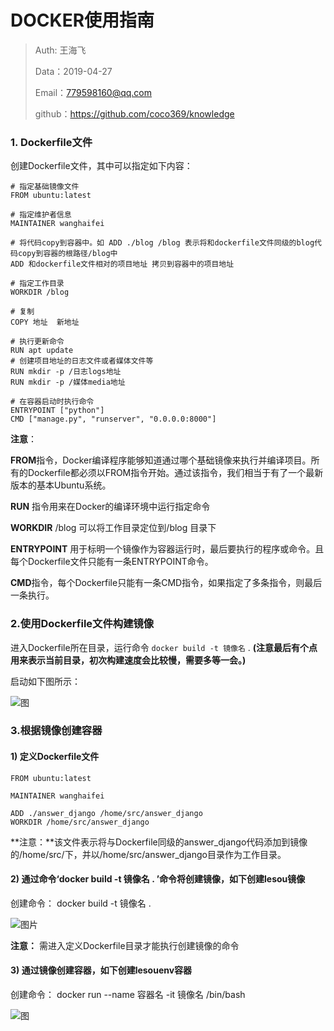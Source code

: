 
# DOCKER使用指南

>Auth: 王海飞
>
>Data：2019-04-27
>
>Email：779598160@qq.com
>
>github：https://github.com/coco369/knowledge
>
>

### 1. Dockerfile文件

创建Dockerfile文件，其中可以指定如下内容：

```
# 指定基础镜像文件
FROM ubuntu:latest

# 指定维护者信息
MAINTAINER wanghaifei

# 将代码copy到容器中。如 ADD ./blog /blog 表示将和dockerfile文件同级的blog代码copy到容器的根路径/blog中
ADD 和dockerfile文件相对的项目地址 拷贝到容器中的项目地址

# 指定工作目录
WORKDIR /blog

# 复制
COPY 地址  新地址

# 执行更新命令
RUN apt update
# 创建项目地址的日志文件或者媒体文件等
RUN mkdir -p /日志logs地址
RUN mkdir -p /媒体media地址

# 在容器启动时执行命令
ENTRYPOINT ["python"]
CMD ["manage.py", "runserver", "0.0.0.0:8000"]
```

**注意**：

**FROM**指令，Docker编译程序能够知道通过哪个基础镜像来执行并编译项目。所有的Dockerfile都必须以FROM指令开始。通过该指令，我们相当于有了一个最新版本的基本Ubuntu系统。

**RUN** 指令用来在Docker的编译环境中运行指定命令

**WORKDIR** /blog 可以将工作目录定位到/blog 目录下

**ENTRYPOINT** 用于标明一个镜像作为容器运行时，最后要执行的程序或命令。且每个Dockerfile文件只能有一条ENTRYPOINT命令。

**CMD**指令，每个Dockerfile只能有一条CMD指令，如果指定了多条指令，则最后一条执行。

### 2.使用Dockerfile文件构建镜像

进入Dockerfile所在目录，运行命令 `docker build -t 镜像名` . **(注意最后有个点用来表示当前目录，初次构建速度会比较慢，需要多等一会。)** 

启动如下图所示：

![图](images/docker_build.png)

### 3.根据镜像创建容器

#### 1) 定义Dockerfile文件

```
FROM ubuntu:latest

MAINTAINER wanghaifei

ADD ./answer_django /home/src/answer_django
WORKDIR /home/src/answer_django
```

**注意：**该文件表示将与Dockerfile同级的answer_django代码添加到镜像的/home/src/下，并以/home/src/answer_django目录作为工作目录。

#### 2) 通过命令‘docker build -t 镜像名 . ’命令将创建镜像，如下创建lesou镜像

创建命令： docker build -t 镜像名 .

![图片](images/docker_build2.png)

**注意：** 需进入定义Dockerfile目录才能执行创建镜像的命令

#### 3) 通过镜像创建容器，如下创建lesouenv容器

创建命令： docker run --name 容器名 -it 镜像名 /bin/bash

![图](images/docker_run.png)

